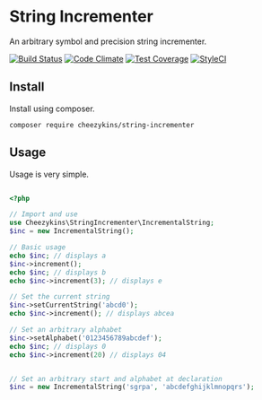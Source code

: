 # String Incrementer
An arbitrary symbol and precision string incrementer.

[![Build Status](https://travis-ci.org/Cheezykins/StringIncrementer.svg?branch=master)](https://travis-ci.org/Cheezykins/StringIncrementer)
[![Code Climate](https://codeclimate.com/github/Cheezykins/StringIncrementer/badges/gpa.svg)](https://codeclimate.com/github/Cheezykins/StringIncrementer)
[![Test Coverage](https://codeclimate.com/github/Cheezykins/StringIncrementer/badges/coverage.svg)](https://codeclimate.com/github/Cheezykins/StringIncrementer/coverage)
[![StyleCI](https://styleci.io/repos/61104868/shield)](https://styleci.io/repos/61104868)

## Install

Install using composer.

```
composer require cheezykins/string-incrementer
```

## Usage

Usage is very simple.

```php

<?php

// Import and use
use Cheezykins\StringIncrementer\IncrementalString;
$inc = new IncrementalString();

// Basic usage
echo $inc; // displays a
$inc->increment();
echo $inc; // displays b
echo $inc->increment(3); // displays e

// Set the current string
$inc->setCurrentString('abcd0');
echo $inc->increment(); // displays abcea

// Set an arbitrary alphabet
$inc->setAlphabet('0123456789abcdef');
echo $inc; // displays 0
echo $inc->increment(20) // displays 04


// Set an arbitrary start and alphabet at declaration
$inc = new IncrementalString('sgrpa', 'abcdefghijklmnopqrs');
```
